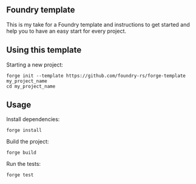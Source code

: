 ## Foundry template

This is my take for a Foundry template and instructions to get started and help you to have an easy start for every project.

## Using this template

Starting a new project:

```
forge init --template https://github.com/foundry-rs/forge-template my_project_name
cd my_project_name
```

## Usage

Install dependencies:

```
forge install
```

Build the project:

```
forge build
```

Run the tests:

```
forge test
```
